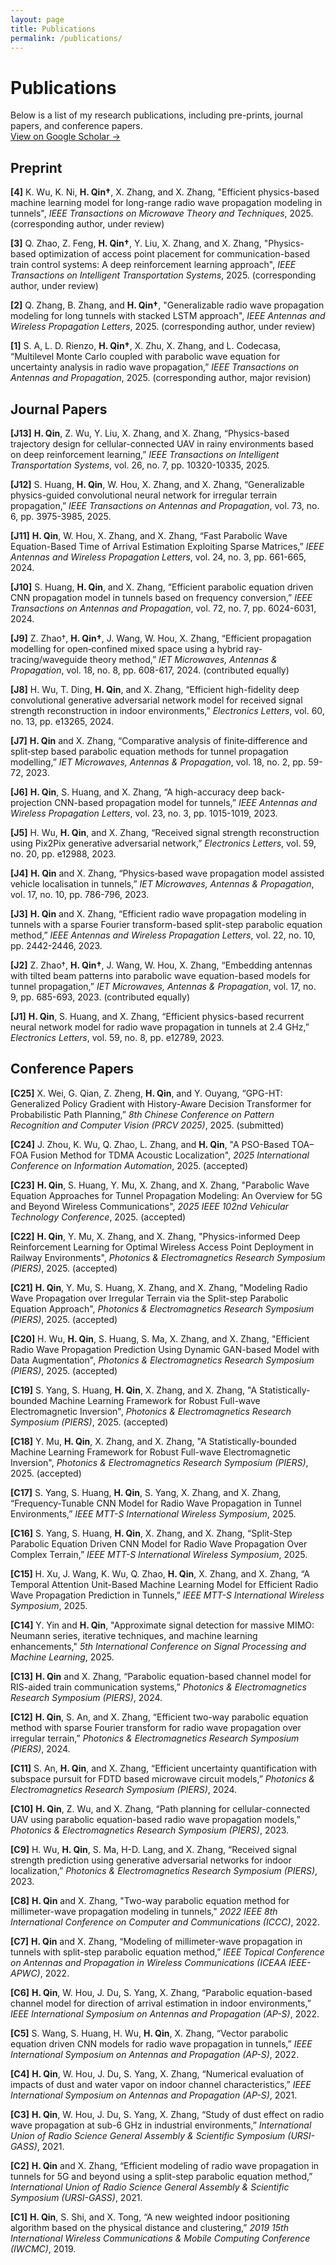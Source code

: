 ```yaml
---
layout: page
title: Publications
permalink: /publications/
---
```



#  Publications

Below is a list of my research publications, including pre-prints, journal papers, and conference papers.  
[View on Google Scholar →](https://scholar.google.ca/citations?user=aBmmwloAAAAJ&hl=en)

## Preprint  

**[4]** K. Wu, K. Ni, **H. Qin†**, X. Zhang, and X. Zhang, "Efficient physics-based machine learning model for long-range radio wave propagation modeling in tunnels", *IEEE Transactions on Microwave Theory and Techniques*, 2025. (corresponding author, under review)

**[3]** Q. Zhao, Z. Feng, **H. Qin†**, Y. Liu, X. Zhang, and X. Zhang, "Physics-based optimization of access point placement for communication-based train control systems: A deep reinforcement learning approach", *IEEE Transactions on Intelligent Transportation Systems*, 2025. (corresponding author, under review)

**[2]** Q. Zhang, B. Zhang, and **H. Qin†**, "Generalizable radio wave propagation modeling for long tunnels with stacked LSTM approach", *IEEE Antennas and Wireless Propagation Letters*, 2025. (corresponding author, under review)

**[1]** S. A, L. D. Rienzo, **H. Qin†**, X. Zhu, X. Zhang, and L. Codecasa, “Multilevel Monte Carlo coupled with parabolic wave equation for uncertainty analysis in radio wave propagation,” *IEEE Transactions on Antennas and Propagation*, 2025. (corresponding author, major revision)


## Journal Papers 

**[J13]** **H. Qin**, Z. Wu, Y. Liu, X. Zhang, and X. Zhang, “Physics-based trajectory design for cellular-connected UAV in rainy environments based on deep reinforcement learning,” *IEEE Transactions on Intelligent Transportation Systems*, vol. 26, no. 7, pp. 10320-10335, 2025.

**[J12]** S. Huang, **H. Qin**, W. Hou, X. Zhang, and X. Zhang, “Generalizable physics-guided convolutional neural network for irregular terrain propagation,” *IEEE Transactions on Antennas and Propagation*, vol. 73, no. 6, pp. 3975-3985, 2025.

**[J11]** **H. Qin**, W. Hou, X. Zhang, and X. Zhang, “Fast Parabolic Wave Equation-Based Time of Arrival Estimation Exploiting Sparse Matrices,” *IEEE Antennas and Wireless Propagation Letters*, vol. 24, no. 3, pp. 661-665, 2024.

**[J10]** S. Huang, **H. Qin**, and X. Zhang, “Efficient parabolic equation driven CNN propagation model in tunnels based on frequency conversion,” *IEEE Transactions on Antennas and Propagation*, vol. 72, no. 7, pp. 6024-6031, 2024.

**[J9]** Z. Zhao†, **H. Qin†**, J. Wang, W. Hou, X. Zhang, “Efficient propagation modelling for open‐confined mixed space using a hybrid ray‐tracing/waveguide theory method,” *IET Microwaves, Antennas & Propagation*, vol. 18, no. 8, pp. 608-617, 2024. (contributed equally)

**[J8]** H. Wu, T. Ding, **H. Qin**, and X. Zhang, “Efficient high-fidelity deep convolutional generative adversarial network model for received signal strength reconstruction in indoor environments,” *Electronics Letters*, vol. 60, no. 13, pp. e13265, 2024.

**[J7]** **H. Qin** and X. Zhang, “Comparative analysis of finite‐difference and split‐step based parabolic equation methods for tunnel propagation modelling,” *IET Microwaves, Antennas & Propagation*, vol. 18, no. 2, pp. 59-72, 2023.

**[J6]** **H. Qin**, S. Huang, and X. Zhang, “A high-accuracy deep back-projection CNN-based propagation model for tunnels,” *IEEE Antennas and Wireless Propagation Letters*, vol. 23, no. 3, pp. 1015-1019, 2023.

**[J5]** H. Wu, **H. Qin**, and X. Zhang, “Received signal strength reconstruction using Pix2Pix generative adversarial network,” *Electronics Letters*, vol. 59, no. 20, pp. e12988, 2023.

**[J4]** **H. Qin** and X. Zhang, “Physics‐based wave propagation model assisted vehicle localisation in tunnels,” *IET Microwaves, Antennas & Propagation*, vol. 17, no. 10, pp. 786-796, 2023.

**[J3]** **H. Qin** and X. Zhang, “Efficient radio wave propagation modeling in tunnels with a sparse Fourier transform-based split-step parabolic equation method,” *IEEE Antennas and Wireless Propagation Letters*, vol. 22, no. 10, pp. 2442-2446, 2023.

**[J2]** Z. Zhao†, **H. Qin†**, J. Wang, W. Hou, X. Zhang, “Embedding antennas with tilted beam patterns into parabolic wave equation-based models for tunnel propagation,” *IET Microwaves, Antennas & Propagation*, vol. 17, no. 9, pp. 685-693, 2023. (contributed equally)

**[J1]** **H. Qin**, S. Huang, and X. Zhang, “Efficient physics-based recurrent neural network model for radio wave propagation in tunnels at 2.4 GHz,” *Electronics Letters*, vol. 59, no. 8, pp. e12789, 2023.

## Conference Papers 

**[C25]** X. Wei, G. Qian, Z. Zheng, **H. Qin**, and Y. Ouyang, “GPG-HT: Generalized Policy Gradient with History-Aware Decision Transformer for Probabilistic Path Planning,” *8th Chinese Conference on Pattern Recognition and Computer Vision (PRCV 2025)*, 2025. (submitted)

**[C24]** J. Zhou, K. Wu, Q. Zhao, L. Zhang, and **H. Qin**, "A PSO-Based TOA–FOA Fusion Method for TDMA Acoustic Localization", *2025 International Conference on Information Automation*, 2025. (accepted)

**[C23]** **H. Qin**, S. Huang, Y. Mu, X. Zhang, and X. Zhang, "Parabolic Wave Equation Approaches for Tunnel Propagation Modeling: An Overview for 5G and Beyond Wireless Communications", *2025 IEEE 102nd Vehicular Technology Conference*, 2025. (accepted)

**[C22]** **H. Qin**, Y. Mu, X. Zhang, and X. Zhang, "Physics-informed Deep Reinforcement Learning for Optimal Wireless Access Point Deployment in Railway Environments", *Photonics & Electromagnetics Research Symposium (PIERS)*, 2025. (accepted)

**[C21]** **H. Qin**, Y. Mu, S. Huang, X. Zhang, and X. Zhang, "Modeling Radio Wave Propagation over Irregular Terrain via the Split-step Parabolic Equation Approach", *Photonics & Electromagnetics Research Symposium (PIERS)*, 2025. (accepted)

**[C20]** H. Wu, **H. Qin**, S. Huang, S. Ma, X. Zhang, and X. Zhang, "Efficient Radio Wave Propagation Prediction Using Dynamic GAN-based Model with Data Augmentation", *Photonics & Electromagnetics Research Symposium (PIERS)*, 2025. (accepted)

**[C19]** S. Yang, S. Huang, **H. Qin**, X. Zhang, and X. Zhang, "A Statistically-bounded Machine Learning Framework for Robust Full-wave Electromagnetic Inversion", *Photonics & Electromagnetics Research Symposium (PIERS)*, 2025. (accepted)

**[C18]** Y. Mu, **H. Qin**, X. Zhang, and X. Zhang, "A Statistically-bounded Machine Learning Framework for Robust Full-wave Electromagnetic Inversion", *Photonics & Electromagnetics Research Symposium (PIERS)*, 2025. (accepted)

**[C17]** S. Yang, S. Huang, **H. Qin**, S. Yang, X. Zhang, and X. Zhang, “Frequency-Tunable CNN Model for Radio Wave Propagation in Tunnel Environments,” *IEEE MTT-S International Wireless Symposium*, 2025.

**[C16]** S. Yang, S. Huang, **H. Qin**, X. Zhang, and X. Zhang, “Split-Step Parabolic Equation Driven CNN Model for Radio Wave Propagation Over Complex Terrain,” *IEEE MTT-S International Wireless Symposium*, 2025.

**[C15]** H. Xu, J. Wang, K. Wu, Q. Zhao, **H. Qin**, X. Zhang, and X. Zhang, “A Temporal Attention Unit-Based Machine Learning Model for Efficient Radio Wave Propagation Prediction in Tunnels,” *IEEE MTT-S International Wireless Symposium*, 2025.

**[C14]** Y. Yin and **H. Qin**, "Approximate signal detection for massive MIMO: Neumann series, iterative techniques, and machine learning enhancements," *5th International Conference on Signal Processing and Machine Learning*, 2025.

**[C13]** **H. Qin** and X. Zhang, “Parabolic equation-based channel model for RIS-aided train communication systems,” *Photonics & Electromagnetics Research Symposium (PIERS)*, 2024.

**[C12]** **H. Qin**, S. An, and X. Zhang, “Efficient two-way parabolic equation method with sparse Fourier transform for radio wave propagation over irregular terrain,” *Photonics & Electromagnetics Research Symposium (PIERS)*, 2024.

**[C11]** S. An, **H. Qin**, and X. Zhang, “Efficient uncertainty quantification with subspace pursuit for FDTD based microwave circuit models,” *Photonics & Electromagnetics Research Symposium (PIERS)*, 2024.

**[C10]** **H. Qin**, Z. Wu, and X. Zhang, “Path planning for cellular-connected UAV using parabolic equation-based radio wave propagation models,” *Photonics & Electromagnetics Research Symposium (PIERS)*, 2023.

**[C9]** H. Wu, **H. Qin**, S. Ma, H-D. Lang, and X. Zhang, “Received signal strength prediction using generative adversarial networks for indoor localization,” *Photonics & Electromagnetics Research Symposium (PIERS)*, 2023.

**[C8]** **H. Qin** and X. Zhang, "Two-way parabolic equation method for millimeter-wave propagation modeling in tunnels," *2022 IEEE 8th International Conference on Computer and Communications (ICCC)*, 2022.

**[C7]** **H. Qin** and X. Zhang, “Modeling of millimeter-wave propagation in tunnels with split-step parabolic equation method,” *IEEE Topical Conference on Antennas and Propagation in Wireless Communications (ICEAA IEEE-APWC)*, 2022.

**[C6]** **H. Qin**, W. Hou, J. Du, S. Yang, X. Zhang, “Parabolic equation-based channel model for direction of arrival estimation in indoor environments,” *IEEE International Symposium on Antennas and Propagation (AP-S)*, 2022.

**[C5]** S. Wang, S. Huang, H. Wu, **H. Qin**, X. Zhang, “Vector parabolic equation driven CNN models for radio wave propagation in tunnels,” *IEEE International Symposium on Antennas and Propagation (AP-S)*, 2022.

**[C4]** **H. Qin**, W. Hou, J. Du, S. Yang, X. Zhang, “Numerical evaluation of impacts of dust and water vapor on indoor channel characteristics,” *IEEE International Symposium on Antennas and Propagation (AP-S)*, 2021.

**[C3]** **H. Qin**, W. Hou, J. Du, S. Yang, X. Zhang, “Study of dust effect on radio wave propagation at sub-6 GHz in industrial environments,” *International Union of Radio Science General Assembly & Scientific Symposium (URSI-GASS)*, 2021.

**[C2]** **H. Qin** and X. Zhang, “Efficient modeling of radio wave propagation in tunnels for 5G and beyond using a split-step parabolic equation method,” *International Union of Radio Science General Assembly & Scientific Symposium (URSI-GASS)*, 2021.

**[C1]** **H. Qin**, S. Shi, and X. Tong, “A new weighted indoor positioning algorithm based on the physical distance and clustering,” *2019 15th International Wireless Communications & Mobile Computing Conference (IWCMC)*, 2019.


